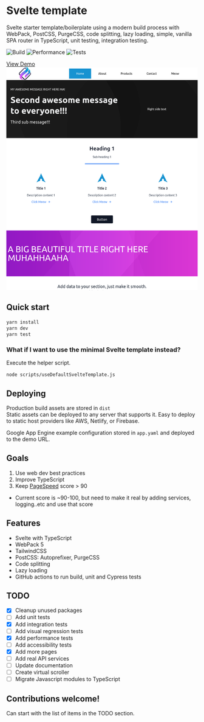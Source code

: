 # Svelte template

Svelte starter template/boilerplate using a modern build process with WebPack, PostCSS, PurgeCSS, code splitting, lazy loading, simple, vanilla SPA router in TypeScript, unit testing, integration testing.

![Build](https://github.com/NazimHAli/svelte-template/workflows/Build/badge.svg)
![Performance](https://github.com/NazimHAli/svelte-template/workflows/Performance/badge.svg)
![Tests](https://github.com/NazimHAli/svelte-template/workflows/Tests/badge.svg)

[View Demo](https://source-285017.uc.r.appspot.com/)
![Screenshot](screenshot.png)

## Quick start

```
yarn install
yarn dev
yarn test
```

### What if I want to use the minimal Svelte template instead?

Execute the helper script.

```
node scripts/useDefaultSvelteTemplate.js
```

## Deploying

Production build assets are stored in `dist`  
Static assets can be deployed to any server that supports it. Easy to deploy to static host providers like AWS, Netlify, or Firebase.

Google App Engine example configuration stored in `app.yaml` and deployed to the demo URL.

## Goals

1. Use web dev best practices
2. Improve TypeScript
3. Keep [PageSpeed](https://developers.google.com/speed/pagespeed/insights/?url=https%3A%2F%2Fsource-285017.uc.r.appspot.com%2F&tab=desktop) score > 90

-   Current score is ~90-100, but need to make it real by adding services, logging..etc and use that score

## Features

-   Svelte with TypeScript
-   WebPack 5
-   TailwindCSS
-   PostCSS: Autoprefixer, PurgeCSS
-   Code splitting
-   Lazy loading
-   GitHub actions to run build, unit and Cypress tests

## TODO

-   [x] Cleanup unused packages
-   [ ] Add unit tests
-   [x] Add integration tests
-   [ ] Add visual regression tests
-   [x] Add performance tests
-   [ ] Add accessibility tests
-   [x] Add more pages
-   [ ] Add real API services
-   [ ] Update documentation
-   [ ] Create virtual scroller
-   [ ] Migrate Javascript modules to TypeScript

## Contributions welcome!

Can start with the list of items in the TODO section.
